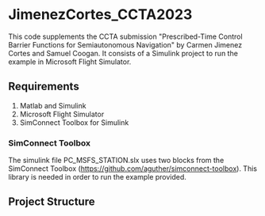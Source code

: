 # JimenezCortes_CCTA2023
This code supplements the CCTA submission  "Prescribed-Time Control Barrier Functions for Semiautonomous Navigation" by Carmen Jimenez Cortes and Samuel Coogan. It consists of a Simulink project to run the example in Microsoft Flight Simulator.

## Requirements
1. Matlab and Simulink
2. Microsoft Flight Simulator
3. SimConnect Toolbox for Simulink

### SimConnect Toolbox
The simulink file PC_MSFS_STATION.slx uses two blocks from the SimConnect Toolbox (https://github.com/aguther/simconnect-toolbox). This library is needed in order to run the example provided.

## Project Structure
